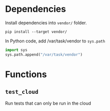 # Dependencies

Install dependencies into `vendor/` folder.

```
pip install --target vendor/
```

In Python code, add /var/task/vendor to `sys.path`

```py
import sys
sys.path.append("/var/task/vendor")
```

# Functions

## `test_cloud`

Run tests that can only be run in the cloud
